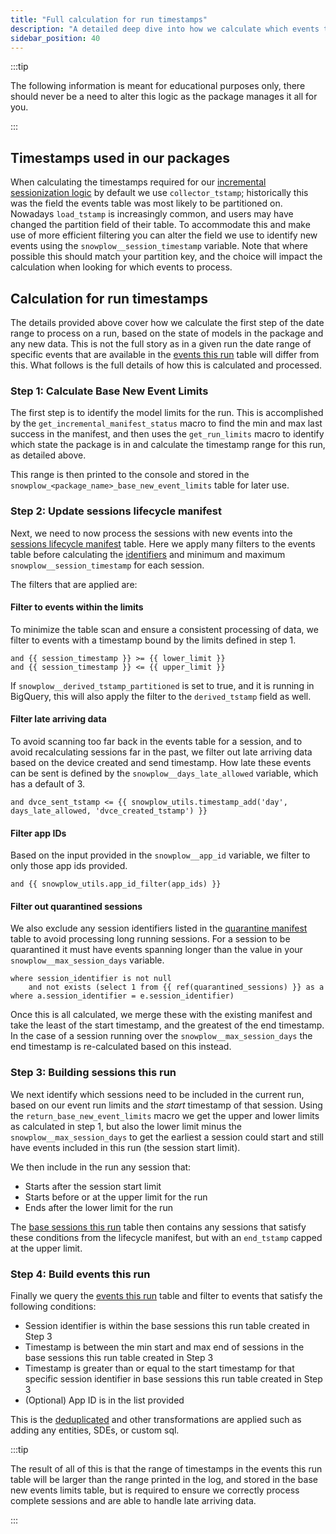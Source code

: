 ```yaml
---
title: "Full calculation for run timestamps"
description: "A detailed deep dive into how we calculate which events to process in a run."
sidebar_position: 40
---
```


:::tip

The following information is meant for educational purposes only, there should never be a need to alter this logic as the package manages it all for you.

:::

## Timestamps used in our packages
When calculating the timestamps required for our [incremental sessionization logic](/docs/modeling-your-data/modeling-your-data-with-dbt/package-mechanics/incremental-processing/index.md) by default we use `collector_tstamp`; historically this was the field the events table was most likely to be partitioned on. Nowadays `load_tstamp` is increasingly common, and users may have changed the partition field of their table. To accommodate this and make use of more efficient filtering you can alter the field we use to identify new events using the `snowplow__session_timestamp` variable. Note that where possible this should match your partition key, and the choice will impact the calculation when looking for which events to process.

## Calculation for run timestamps

The details provided above cover how we calculate the first step of the date range to process on a run, based on the state of models in the package and any new data. This is not the full story as in a given run the date range of specific events that are available in the [events this run](/docs/modeling-your-data/modeling-your-data-with-dbt/package-mechanics/this-run-tables/index.md#events-this-run) table will differ from this. What follows is the full details of how this is calculated and processed.

### Step 1: Calculate Base New Event Limits
The first step is to identify the model limits for the run. This is accomplished by the `get_incremental_manifest_status`[<Icon icon="fa-brands fa-github"/>](https://github.com/snowplow/dbt-snowplow-utils/blob/main/macros/incremental_hooks/get_incremental_manifest_status.sql) macro to find the min and max last success in the manifest, and then uses the `get_run_limits`[<Icon icon="fa-brands fa-github"/>](https://github.com/snowplow/dbt-snowplow-utils/blob/main/macros/incremental_hooks/get_run_limits.sql) macro to identify which state the package is in and calculate the timestamp range for this run, as detailed above. 

This range is then printed to the console and stored in the `snowplow_<package_name>_base_new_event_limits` table for later use.

### Step 2: Update sessions lifecycle manifest
Next, we need to now process the sessions with new events into the [sessions lifecycle manifest](/docs/modeling-your-data/modeling-your-data-with-dbt/package-mechanics/manifest-tables/index.md#sessions-lifecycle-manifest) table. Here we apply many filters to the events table before calculating the [identifiers](/docs/modeling-your-data/modeling-your-data-with-dbt/package-features/custom-identifiers/index.md) and minimum and maximum `snowplow__session_timestamp` for each session.

The filters that are applied are:
#### Filter to events within the limits
To minimize the table scan and ensure a consistent processing of data, we filter to events with a timestamp bound by the limits defined in step 1.
```jinja2
and {{ session_timestamp }} >= {{ lower_limit }}
and {{ session_timestamp }} <= {{ upper_limit }}
```

If `snowplow__derived_tstamp_partitioned` is set to true, and it is running in BigQuery, this will also apply the filter to the `derived_tstamp` field as well.

#### Filter late arriving data
To avoid scanning too far back in the events table for a session, and to avoid recalculating sessions far in the past, we filter out late arriving data based on the device created and send timestamp. How late these events can be sent is defined by the `snowplow__days_late_allowed` variable, which has a default of 3.
```jinja2
and dvce_sent_tstamp <= {{ snowplow_utils.timestamp_add('day', days_late_allowed, 'dvce_created_tstamp') }}
```

#### Filter app IDs
Based on the input provided in the `snowplow__app_id` variable, we filter to only those app ids provided.
```jinja2
and {{ snowplow_utils.app_id_filter(app_ids) }}
```

#### Filter out quarantined sessions
We also exclude any session identifiers listed in the [quarantine manifest](/docs/modeling-your-data/modeling-your-data-with-dbt/package-mechanics/manifest-tables/index.md#quarantine-table) table to avoid processing long running sessions. For a session to be quarantined it must have events spanning longer than the value in your `snowplow__max_session_days` variable.
```jinja2
where session_identifier is not null
    and not exists (select 1 from {{ ref(quarantined_sessions) }} as a where a.session_identifier = e.session_identifier) 
```

Once this is all calculated, we merge these with the existing manifest and take the least of the start timestamp, and the greatest of the end timestamp. In the case of a session running over the `snowplow__max_session_days` the end timestamp is re-calculated based on this instead.

### Step 3: Building sessions this run
We next identify which sessions need to be included in the current run, based on our event run limits and the _start_ timestamp of that session. Using the `return_base_new_event_limits`[<Icon icon="fa-brands fa-github"/>](https://github.com/snowplow/dbt-snowplow-utils/blob/main/macros/incremental_hooks/return_base_new_event_limits.sql) macro we get the upper and lower limits as calculated in step 1, but also the lower limit minus the `snowplow__max_session_days` to get the earliest a session could start and still have events included in this run (the session start limit).

We then include in the run any session that:
- Starts after the session start limit
- Starts before or at the upper limit for the run
- Ends after the lower limit for the run

The [base sessions this run](/docs/modeling-your-data/modeling-your-data-with-dbt/package-mechanics/this-run-tables/index.md#base-sessions-this-run) table then contains any sessions that satisfy these conditions from the lifecycle manifest, but with an `end_tstamp` capped at the upper limit.

### Step 4: Build events this run
Finally we query the [events this run](/docs/modeling-your-data/modeling-your-data-with-dbt/package-mechanics/this-run-tables/index.md#events-this-run) table and filter to events that satisfy the following conditions:
- Session identifier is within the base sessions this run table created in Step 3
- Timestamp is between the min start and max end of sessions in the base sessions this run table created in Step 3
- Timestamp is greater than or equal to the start timestamp for that specific session identifier in base sessions this run table created in Step 3
- (Optional) App ID is in the list provided

This is the [deduplicated](/docs/modeling-your-data/modeling-your-data-with-dbt/package-mechanics/deduplication/index.md) and other transformations are applied such as adding any entities, SDEs, or custom sql.

:::tip

The result of all of this is that the range of timestamps in the events this run table will be larger than the range printed in the log, and stored in the base new events limits table, but is required to ensure we correctly process complete sessions and are able to handle late arriving data.

:::
